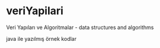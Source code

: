 # veriYapilari
Veri Yapıları ve Algoritmalar - data structures and algorithms

java ile yazılmış örnek kodlar
